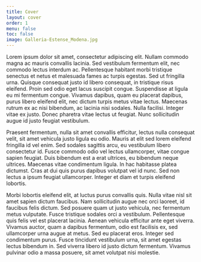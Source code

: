 ```yaml
---
title: Cover
layout: cover
order: 1
menu: false
toc: false
image: Galleria-Estense_Modena.jpg
---
```


Lorem ipsum dolor sit amet, consectetur adipiscing elit. Nullam commodo magna ac mauris convallis lacinia. Sed vestibulum fermentum elit, nec commodo lectus interdum ac. Pellentesque habitant morbi tristique senectus et netus et malesuada fames ac turpis egestas. Sed ut fringilla urna. Quisque consequat justo id libero consequat, in tristique risus eleifend. Proin sed odio eget lacus suscipit congue. Suspendisse at ligula eu mi fermentum congue. Vivamus dapibus, quam eu placerat dapibus, purus libero eleifend elit, nec dictum turpis metus vitae lectus. Maecenas rutrum ex ac nisi bibendum, ac lacinia nisi sodales. Nulla facilisi. Integer vitae ex justo. Donec pharetra vitae lectus ut feugiat. Nunc sollicitudin augue id justo feugiat vestibulum.

Praesent fermentum, nulla sit amet convallis efficitur, lectus nulla consequat velit, sit amet vehicula justo ligula eu odio. Mauris at elit sed lorem eleifend fringilla id vel enim. Sed sodales sagittis arcu, eu vestibulum libero consectetur id. Fusce commodo odio vel lectus ullamcorper, vitae congue sapien feugiat. Duis bibendum est a erat ultrices, eu bibendum neque ultrices. Maecenas vitae condimentum ligula. In hac habitasse platea dictumst. Cras at dui quis purus dapibus volutpat vel id nunc. Sed non lectus a ipsum feugiat ullamcorper. Integer et diam et turpis eleifend lobortis.

Morbi lobortis eleifend elit, at luctus purus convallis quis. Nulla vitae nisl sit amet sapien dictum faucibus. Nam sollicitudin augue nec orci laoreet, id faucibus felis dictum. Sed posuere quam ut justo vehicula, nec fermentum metus vulputate. Fusce tristique sodales orci a vestibulum. Pellentesque quis felis vel est placerat lacinia. Aenean vehicula efficitur ante eget viverra. Vivamus auctor, quam a dapibus fermentum, odio est facilisis ex, sed ullamcorper urna augue at metus. Sed eu placerat eros. Integer sed condimentum purus. Fusce tincidunt vestibulum urna, sit amet egestas lectus bibendum in. Sed viverra libero id justo dictum fermentum. Vivamus pulvinar odio a massa posuere, sit amet volutpat nisi molestie.
